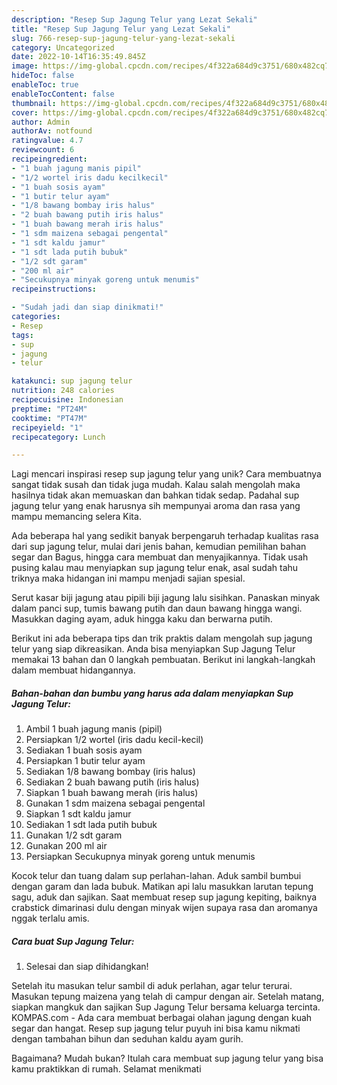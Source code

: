 ```yaml
---
description: "Resep Sup Jagung Telur yang Lezat Sekali"
title: "Resep Sup Jagung Telur yang Lezat Sekali"
slug: 766-resep-sup-jagung-telur-yang-lezat-sekali
category: Uncategorized
date: 2022-10-14T16:35:49.845Z
image: https://img-global.cpcdn.com/recipes/4f322a684d9c3751/680x482cq70/sup-jagung-telur-foto-resep-utama.jpg
hideToc: false
enableToc: true
enableTocContent: false
thumbnail: https://img-global.cpcdn.com/recipes/4f322a684d9c3751/680x482cq70/sup-jagung-telur-foto-resep-utama.jpg
cover: https://img-global.cpcdn.com/recipes/4f322a684d9c3751/680x482cq70/sup-jagung-telur-foto-resep-utama.jpg
author: Admin
authorAv: notfound
ratingvalue: 4.7
reviewcount: 6
recipeingredient:
- "1 buah jagung manis pipil"
- "1/2 wortel iris dadu kecilkecil"
- "1 buah sosis ayam"
- "1 butir telur ayam"
- "1/8 bawang bombay iris halus"
- "2 buah bawang putih iris halus"
- "1 buah bawang merah iris halus"
- "1 sdm maizena sebagai pengental"
- "1 sdt kaldu jamur"
- "1 sdt lada putih bubuk"
- "1/2 sdt garam"
- "200 ml air"
- "Secukupnya minyak goreng untuk menumis"
recipeinstructions:

- "Sudah jadi dan siap dinikmati!"
categories:
- Resep
tags:
- sup
- jagung
- telur

katakunci: sup jagung telur 
nutrition: 248 calories
recipecuisine: Indonesian
preptime: "PT24M"
cooktime: "PT47M"
recipeyield: "1"
recipecategory: Lunch

---
```





Lagi mencari inspirasi resep sup jagung telur yang unik? Cara membuatnya sangat tidak susah dan tidak juga mudah. Kalau salah mengolah maka hasilnya tidak akan memuaskan dan bahkan tidak sedap. Padahal sup jagung telur yang enak harusnya sih mempunyai aroma dan rasa yang mampu memancing selera Kita.





Ada beberapa hal yang sedikit banyak berpengaruh terhadap kualitas rasa dari sup jagung telur, mulai dari jenis bahan, kemudian pemilihan bahan segar dan Bagus, hingga cara membuat dan menyajikannya. Tidak usah pusing kalau mau menyiapkan sup jagung telur enak,      asal sudah tahu triknya maka hidangan ini mampu menjadi sajian spesial.














Serut kasar biji jagung atau pipili biji jagung lalu sisihkan. Panaskan minyak dalam panci sup, tumis bawang putih dan daun bawang hingga wangi. Masukkan daging ayam, aduk hingga kaku dan berwarna putih.






Berikut ini ada beberapa tips dan trik praktis dalam mengolah sup jagung telur yang siap dikreasikan. Anda bisa menyiapkan Sup Jagung Telur memakai 13 bahan dan 0 langkah pembuatan. Berikut ini langkah-langkah dalam membuat hidangannya.

<!--inarticleads1-->

##### Bahan-bahan dan bumbu yang harus ada dalam menyiapkan Sup Jagung Telur:

1. Ambil 1 buah jagung manis (pipil)
1. Persiapkan 1/2 wortel (iris dadu kecil-kecil)
1. Sediakan 1 buah sosis ayam
1. Persiapkan 1 butir telur ayam
1. Sediakan 1/8 bawang bombay (iris halus)
1. Sediakan 2 buah bawang putih (iris halus)
1. Siapkan 1 buah bawang merah (iris halus)
1. Gunakan 1 sdm maizena sebagai pengental
1. Siapkan 1 sdt kaldu jamur
1. Sediakan 1 sdt lada putih bubuk
1. Gunakan 1/2 sdt garam
1. Gunakan 200 ml air
1. Persiapkan Secukupnya minyak goreng untuk menumis


Kocok telur dan tuang dalam sup perlahan-lahan. Aduk sambil bumbui dengan garam dan lada bubuk. Matikan api lalu masukkan larutan tepung sagu, aduk dan sajikan. Saat membuat resep sup jagung kepiting, baiknya crabstick dimarinasi dulu dengan minyak wijen supaya rasa dan aromanya nggak terlalu amis. 

<!--inarticleads2-->

##### Cara buat Sup Jagung Telur:


1. Selesai dan siap dihidangkan!

Setelah itu masukan telur sambil di aduk perlahan, agar telur terurai. Masukan tepung maizena yang telah di campur dengan air. Setelah matang, siapkan mangkuk dan sajikan Sup Jagung Telur bersama keluarga tercinta. KOMPAS.com - Ada cara membuat berbagai olahan jagung dengan kuah segar dan hangat. Resep sup jagung telur puyuh ini bisa kamu nikmati dengan tambahan bihun dan seduhan kaldu ayam gurih. 

Bagaimana? Mudah bukan? Itulah cara membuat sup jagung telur yang bisa kamu praktikkan di rumah. Selamat menikmati
